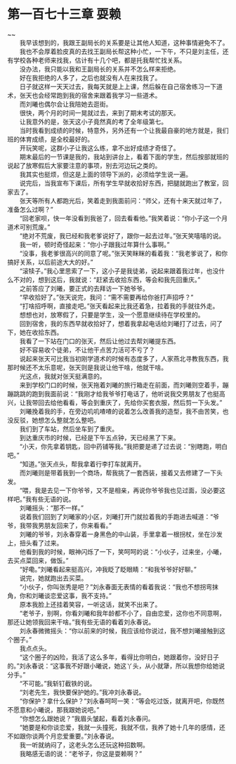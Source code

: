 # 第一百七十三章 耍赖

~~
            <br>　　我早该想到的，我跟王副局长的关系要是让其他人知道，这种事情避免不了。<br>　　我也不会厚着脸皮真的去找王副局长帮这种小忙，一下午，不只是刘主任，还有学校各种老师来找我，估计有十几个吧，都是托我帮忙找关系。<br>　　没办法，我只能以我和王副局长的关系并不怎么样来拒绝。<br>　　好在我拒绝的人多了，之后也就没有人在来找我了。<br>　　日子就这样一天天过去，我每天就是上上课，然后躲在自己宿舍练习一下道术，张天也会经常跑到我的宿舍来跟着我学习一些道术。<br>　　而刘曦也偶尔会让我陪她去逛街。<br>　　很快，两个月的时间一晃就过去，来到了期末考试的那天。<br>　　让我意外的是，张天这小子竟然真的考了全年级第七。<br>　　当时我看到成绩的时候，特意外，另外还有一个让我最自豪的地方就是，我们班的体育成绩，是全校最好的。<br>　　开玩笑呢，这群小子让我这么练，拿不出好成绩才奇怪了。<br>　　期末最后的一节课是我的，我站到讲台上，看着下面的学生，然后按部就班的说起了放寒假后大家要注意的事项，别去河边玩之类的。<br>　　我其实也挺烦，但这是上面的领导下派的，必须给学生说一遍。<br>　　说完后，当我宣布下课后，所有学生早就收拾好东西，把腿就跑出了教室，回家去了。<br>　　张天等所有人都跑光后，笑着走到我面前问：“师父，还有十来天就过年了，准备怎么过啊？”<br>　　“回老家呗，快一年没看到我爸了，回去看看他。”我笑着说：“你小子这一个月道术可别荒废。”<br>　　“绝对不荒废，我已经和我老爹说好了，跟你一起去过年。”张天笑嘻嘻的说。<br>　　我一听，顿时奇怪起来：“你小子跟我过年算什么事啊。”<br>　　“没事，我老爹很高兴的同意了呢。”张天笑眯眯的看着我：“我老爹说了，和你搞好关系，以后前途大大的好。”<br>　　“滚犊子。”我心里思索了一下，这小子是我徒弟，说起来跟着我过年，也没什么不对的，想到这后，我就说：“赶紧去收拾东西，等会和我先回重庆。”<br>　　之前答应了刘曦，要正式的去拜访一下她爷爷。<br>　　“早收拾好了。”张天说完，我问：“需不需要再给你爸打声招呼？”<br>　　“打啥招呼啊，直接走吧。”张天看起来比我还着急，拉着我的手就往外走。<br>　　想想也对，放寒假了，只要是学生，没一个愿意继续待在学校里的。<br>　　回到宿舍，我的东西早就收拾好了，想着我拿起电话给刘曦打了过去，问了下，她在收拾东西。<br>　　我看了一下站在门口的张天，然后让他过去帮刘曦提东西。<br>　　好不容易收个徒弟，不让他干点苦力活可不亏了？<br>　　说起来张天可比我当初刚学道术的时候有态度多了，人家燕北寻教我东西，我那时候还不太乐意呢，张天则是我说让他干啥，他就干啥。<br>　　光这点，我就对张天挺满意的。<br>　　来到学校门口的时候，张天拖着刘曦的旅行箱走在前面，而刘曦则空着手，蹦蹦跳跳的跑到我面前说：“我刚才给我爷爷打电话了，他听说我交男朋友了也挺高兴，让我带回去给他看看，等会到重庆了，先给你买套衣服，然后剪一下头发。”<br>　　刘曦挽着我的手，在旁边叽叽喳喳的说着怎么改善我的造型，我不由苦笑，也没反驳，她想怎么整就怎么整吧。<br>　　我们到了车站，然后坐车到了重庆。<br>　　到达重庆市的时候，已经是下午五点钟，天已经黑了下来。<br>　　“小天，你先拿着钥匙，回中药铺等我。”我把要是递了过去说：“别瞎跑，明白吧。”<br>　　“知道。”张天点头，帮我拿着行李打车就离开。<br>　　而刘曦则是带着我到一个商场，帮我挑了一套西装，接着又去修建了一下头发。<br>　　“喂，我是去见一下你爷爷，又不是相亲，再说你爷爷我也见过面，没必要这样吧。”我有些无语的说。<br>　　刘曦摇头：“那不一样。”<br>　　说着我们回到了刘曦家的小区，刘曦打开门就拉着我的手跑进去喊道：“爷爷，我带我男朋友回来了，你来看看。”<br>　　刘曦的爷爷，刘永春穿着一身黑色的中山装，手里拿着一根拐杖，坐在沙发上，扭头看了过来。<br>　　他看到我的时候，眼神闪烁了一下，笑呵呵的说：“小伙子，过来坐，小曦，去买点菜回来，做饭。”<br>　　“好嘞。”刘曦看起来挺高兴，冲我眨了眨眼睛：“和我爷爷好好聊。”<br>　　说完，她就跑出去买菜。<br>　　“小伙子，你叫张秀是吧？”刘永春面无表情的看着我说：“我也不想拐弯抹角，你和刘曦谈恋爱这事，我不支持。”<br>　　原本我脸上还挂着笑容，一听这话，就笑不出来了。<br>　　“老爷子，别啊，你看刘曦和我年龄都不小了，自由恋爱，这你也不同意啊，那还让她领我回来干啥。”我有些无语的看着刘永春说。<br>　　刘永春微微摇头：“你以前来的时候，我应该给你说过，我不想刘曦接触到这个圈子。”<br>　　我点点头。<br>　　“这个圈子的凶险，我活了这么多年，看得比你明白，她跟着你，没好日子的。”刘永春说：“这事我不好跟小曦说，她这丫头，从小就犟，所以我想你给她说分手。”<br>　　“不可能。”我斩钉截铁的说。<br>　　“刘老先生，我快要保护她的。”我冲刘永春说。<br>　　“你保护？拿什么保护？”刘永春呵呵一笑：“等会吃过饭，就离开吧，你既然不愿意和小曦说，那我跟她说吧。”<br>　　“你想怎么跟她说？”我眉头皱起，看着刘永春问。<br>　　“她要是和你谈恋爱，我就一头撞死，我就不信，我养了她十几年的感情，还不如跟你谈两个月恋爱重要。”刘永春说。<br>　　我一听就纳闷了，这老头怎么还玩这种招数啊。<br>　　我略感无语的说：“老爷子，你这是耍赖啊？”<br>
	